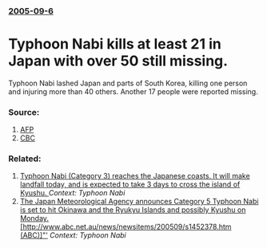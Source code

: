 ### [2005-09-6](/news/2005/09/6/index.md)

#  Typhoon Nabi kills at least 21 in Japan with over 50 still missing. 

Typhoon Nabi lashed Japan and parts of South Korea, killing one person and injuring more than 40 others. Another 17 people were reported missing.


### Source:

1. [AFP](http://news.yahoo.com/s/afp/20050906/wl_asia_afp/japanweathertyphoon)
2. [CBC](http://www.cbc.ca/world/story/2005/09/06/typhoon_japan_20050906.html)

### Related:

1. [ Typhoon Nabi (Category 3) reaches the Japanese coasts. It will make landfall today, and is expected to take 3 days to cross the island of Kyushu. ](/news/2005/09/5/typhoon-nabi-category-3-reaches-the-japanese-coasts-it-will-make-landfall-today-and-is-expected-to-take-3-days-to-cross-the-island-of-k.md) _Context: Typhoon Nabi_
2. [ The Japan Meteorological Agency announces Category 5 Typhoon Nabi is set to hit Okinawa and the Ryukyu Islands and possibly Kyushu on Monday. [http://www.abc.net.au/news/newsitems/200509/s1452378.htm (ABC)]"'](/news/2005/09/3/the-japan-meteorological-agency-announces-category-5-typhoon-nabi-is-set-to-hit-okinawa-and-the-ryukyu-islands-and-possibly-kya-sha-on-mon.md) _Context: Typhoon Nabi_

